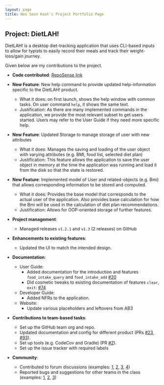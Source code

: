 ```yaml
---
layout: page
title: Neo Soon Keat's Project Portfolio Page
---
```


## Project: DietLAH!

DietLAH! is a desktop diet-tracking application that uses CLI-based inputs to allow for typists to easily record their meals and track their weight-loss/gain journey.

Given below are my contributions to the project.

- **Code contributed**: [RepoSense link](https://nus-cs2103-ay2021s2.github.io/tp-dashboard/?search=&sort=groupTitle&sortWithin=title&timeframe=commit&mergegroup=&groupSelect=groupByRepos&breakdown=true&checkedFileTypes=docs~functional-code~test-code~other&since=&tabOpen=true&tabType=authorship&tabAuthor=SoonKeatNeo&tabRepo=AY2021S2-CS2103T-T12-2%2Ftp%5Bmaster%5D&authorshipIsMergeGroup=false&authorshipFileTypes=docs~functional-code~test-code~other&authorshipIsBinaryFileTypeChecked=false)

* **New Feature**: New help command to provide updated help-information specific to the DietLAH! product.
    * What it does: on first launch, shows the help window with common tasks. On user command `help`, it shows the same text.
    * Justification: As there are many implemented commands in the application, we provide the most relevant subset to get users started. Users may refer to the User Guide if they need more specific help.
    
* **New Feature**: Updated Storage to manage storage of user with new attributes
    * What it does: Manages the saving and loading of the user object with varying attributes (e.g. BMI, food list, selected diet plan)
    * Justification: This feature allows the application to save the user object in memory at the time the application was running and load it from the disk so that the state is restored.
    
* **New Feature**: Implemented model of User and related-objects (e.g. Bmi) that allows corresponding information to be stored and computed.
    * What it does: Provides the base model that corresponds to the actual user of the application. Also provides base calculation for how the Bmi will be used in the calculation of diet plan recommendations.
    * Justification: Allows for OOP-oriented storage of further features.

* **Project management**:
    * Managed releases `v1.2.1` and `v1.3` (2 releases) on GitHub

* **Enhancements to existing features**:
    * Updated the UI to match the intended design.

* **Documentation**:
    * User Guide:
        * Added documentation for the introduction and features `food_intake_query` and `food_intake_add` [\#20](https://github.com/AY2021S2-CS2103T-T12-2/tp/pull/20)
        * Did cosmetic tweaks to existing documentation of features `clear`, `exit`: [\#74]()
    * Developer Guide:
        * Added NFRs to the application.
    * Website:
        * Update various placeholders and leftovers from AB3 
    
* **Contributions to team-based tasks**:
    * Set up the GitHub team org and repo.
    * Updated documentation and config for different product (PRs [\#23](https://github.com/AY2021S2-CS2103T-T12-2/tp/pull/23), [\#93](https://github.com/AY2021S2-CS2103T-T12-2/tp/pull/93)).
    * Set up tools (e.g. CodeCov and Gradle) (PR [\#2](https://github.com/AY2021S2-CS2103T-T12-2/tp/pull/2)).
    * Set up the issue tracker with required labels
    
* **Community**:
    * Contributed to forum discussions (examples: [1](https://github.com/nus-cs2103-AY2021S2/forum/issues/5#issuecomment-761537781), [2](https://github.com/nus-cs2103-AY2021S2/forum/issues/156#issuecomment-780712826), [3](https://github.com/nus-cs2103-AY2021S2/forum/issues/145#issuecomment-779743886), [4](https://github.com/nus-cs2103-AY2021S2/forum/issues/58#issuecomment-768847590))
    * Reported bugs and suggestions for other teams in the class (examples: [1](https://github.com/AY2021S2-CS2103T-T10-1/tp/issues/304), [2](https://github.com/AY2021S2-CS2103T-T10-1/tp/issues/310), [3](https://github.com/AY2021S2-CS2103T-T10-1/tp/issues/303))